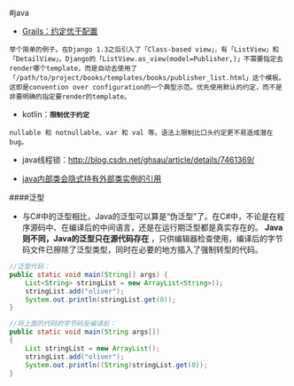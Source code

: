 #java


- [Grails：约定优于配置](http://www.infoq.com/cn/articles/case-study-grails-partii/)  

```
举个简单的例子。在Django 1.3之后引入了「Class-based view」，有「ListView」和「DetailView」。Django的「ListView.as_view(model=Publisher,)」不需要指定去render哪个template，而是自动去使用了「/path/to/project/books/templates/books/publisher_list.html」这个模板。这即是convention over configuration的一个典型示范。优先使用默认的约定，而不是非要明确的指定要render的template。
```  

- kotlin：**`限制优于约定`**  

```
nullable 和 notnullable、var 和 val 等。语法上限制比口头约定更不易造成潜在 bug。
```   

- java线程锁：http://blog.csdn.net/ghsau/article/details/7461369/

- [java内部类会隐式持有外部类实例的引用](http://droidyue.com/blog/2014/10/02/the-private-modifier-in-java/)

####泛型
- 与C#中的泛型相比，Java的泛型可以算是“伪泛型”了。在C#中，不论是在程序源码中、在编译后的中间语言，还是在运行期泛型都是真实存在的。 **Java则不同，Java的泛型只在源代码存在** ，只供编辑器检查使用，编译后的字节码文件已擦除了泛型类型，同时在必要的地方插入了强制转型的代码。   

```java
//泛型代码：
public static void main(String[] args) {  
    List<String> stringList = new ArrayList<String>();  
    stringList.add("oliver");  
    System.out.println(stringList.get(0));  
}  

//将上面的代码的字节码反编译后：
public static void main(String args[])  
{  
    List stringList = new ArrayList();  
    stringList.add("oliver");  
    System.out.println((String)stringList.get(0));  
}
```